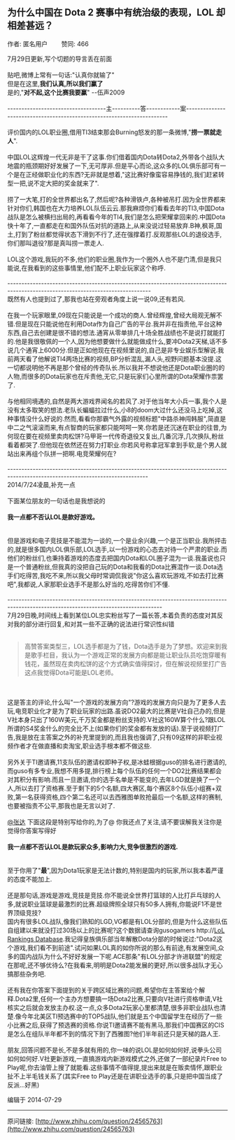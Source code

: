 ## 为什么中国在 Dota 2 赛事中有统治级的表现，LOL 却相差甚远？

作者: 匿名用户&nbsp;&nbsp;&nbsp;&nbsp;&nbsp;&nbsp;&nbsp;&nbsp;赞同: 466


7月29日更新,写个切题的导言丢在前面<br><br>贴吧,微博上常有一句话:"认真你就输了"<br>但是在这里,<b>我们认真,所以我们赢了</b><br>是的,"<b>对不起,这个比赛我要赢</b>" --伍声2009<br><br>-----------------------------------主----------答------------案-----------------------------------------------------------------------<br><br>评价国内的LOL职业圈,借用TI3结束那会Burning怒发的那一条微博,"<b>捞一票就走人</b>".<br><br>中国LOL这辉煌一代无非是干了这事.你们借着国内Dota转Dota2,外带各个战队大地震的瓶颈期好好发展了一下,无可厚非.但是平心而论,这众多的LOL俱乐部可有一个是在正经做职业化的东西?无非就是想着,"这比赛好像蛮容易挣钱的,我们赶紧转型一把,说不定大把的奖金就来了".<br><br>捞了一大笔,打的全世界都出名了,然后呢?各种滑铁卢,各种被吊打.因为全世界都来针对你们,韩国也在大力培养LOL队伍云云.那我麻烦你们看看去年的TI3,中国Dota战队是怎么被横扫出局的,再看看今年的TI4,我们是怎么把荣耀拿回来的.中国Dota快十年了,一直都走在和国外队伍对抗的道路上,从来没说过轻易放弃.B神,枫哥,国土,打到了粉丝都觉得状态下滑到不行了,还在强撑着打.反观那些LOL的退役选手,你们那叫退役?那是真叫捞一票走人.<br><br>LOL这个游戏,我玩的不多,他们的职业圈,我作为一个圈外人也不是门清,但是我只能说,在我看到的这些事情里,他们配不上职业玩家这个称呼.<br><br>---------------------------------------------------------------------------------------------------------------------------------<br>既然有人也提到过了,那我也站在旁观者角度上说一说09,还有若风.<br><br>在我一个玩家眼里,09现在只能说是一个成功的商人.曾经辉煌,曾经大局观无解不错.但是现在只能说他在利用Dota作为自己广告的平台.我并非在指责他,平台这种东西,自己去创建是很不错的想法.通宵从零单排几十场全胜战绩也不是说打就能打的.他是我很敬佩的一个人,因为他想要做什么就能做成什么,要冲Dota2天梯,话不多说几个通宵上6000分.但是正如他现在在视频里说的,自己是非专业娱乐型解说.我前两天看了他解说TI4两场比赛的视频,BP分析混乱,漏人头,视野问题基本没提.这一切都说明他不再是那个曾经的传奇队长.所以我并不想说他还是Dota职业圈的的人物,而很多的Dota玩家也在斥责他,无它,只是玩家们心里所谓的Dota荣耀作祟罢了.<br><br>与他相同境遇的,自然是两大游戏界闻名的若风了.对于他当年大小兵一事,我个人是没有太多取笑的想法.老队长蝙蝠拉过什么,小8的doom大过什么还没马上吃掉,这种事情没什么好说的.然而,看看你那霸气外露的视频标题"中路杀神闯韩服",简直是中二之气滚滚而来,有点智商的玩家都只能呵呵一笑.你若是还沉迷在职业的往昔,为何现在要在视频里卖肉松饼?马甲哥一代传奇退役又复出,几番沉浮,几次换队,粉丝看着都哭了.但他现在依然还在努力打职业.你若风号称拿冠军拿到手软,是个男人就站出来再组个队拼一把啊.电竞荣耀何在?<br><br>--------------------------------------------------------------------------------------------------------------------------------<br>2014/7/24凌晨,补充一点<br><br>下面某位朋友的一句话也是我想说的<br><br><b>我一点都不否认LOL是款好游戏。</b><br><br><br>但是游戏和电子竞技是不能混为一谈的,一个是业余兴趣,一个是正当职业.我所抨击的,就是很多国内LOL俱乐部,LOL选手,以一份游戏的心态去对待一个严肃的职业.而他们的粉丝们,也秉持着游戏的态度去把国内Dota和LOL圈子混为一谈.我虽说也只是一个普通粉丝,但我真的没把自己玩的Dota和我看的Dota比赛混作一谈.Dota选手们吃得苦,我吃不来,所以我父母时常调侃我说"你这么喜欢玩游戏,不如去打比赛吧",我都说,人家那职业选手不是那么好当的,吃得苦你们不懂.<br><br>-------------------------------------------------------------------------------------------------------------------------------------<br>7月29日晚,时间线上看到某位LOL忠实粉丝写了一篇长答,本着负责的态度对其反对我的部分进行回复,和对其一些不正确的说法进行常识性纠错<br><br><blockquote>高赞答案类型三，LOL选手都是为了钱，Dota选手是为了梦想。欢迎来到我是歌手栏目，我认为一个游戏正常的发展方向都是能让职业队员吃饱穿暖有钱花，虽然现在卖肉松饼的这个方式确实值得探讨，但在解说视频里打广告这点我觉得Dota可能是LOL老师。<br></blockquote><br><br>这是答主的评论,什么叫"一个游戏的发展方向"?游戏的发展方向只是为了更多人去玩,电竞职业化才是为了职业玩家的出路.虽说DO2最大的比赛是V社自己办的,但是V社本身只出了160W美元,千万奖金都是粉丝支持的.V社这160W算个什么?跟LOL所谓的S4奖金什么的完全比不上(如果你们的奖金都有发放的话).至于说视频打广告,我是放在主答案之外的补充里提到的,而且我也强调了,只有09这样的非职业视频作者才在做直播和卖淘宝,职业选手根本都不做这些.<br><br>另外关于TI邀请赛,11支队伍的邀请权即种子权,是冰蛙根据guso的排名进行邀请的,而guso有多专业,我想不用多提,排行榜上每个队伍的任何一个DO2比赛结果都会对其积分有影响.而且一旦邀请,你的选手名单是不能变的,去年LGD就是换了一个人,所以去打了资格赛.至于剩下的5个名额,四大赛区,每个赛区8个队伍小组赛+双败,第一名获得资格,四个第二名还可以去西雅图单败抢最后一个名额,这样的赛制,也要被指责不公平,那我也是无言以对了.<br><br><a data-hash="dde643f48829a98fc9347209c9dff687" href="http://www.zhihu.com/people/dde643f48829a98fc9347209c9dff687" class="member_mention" data-editable="true" data-title="@张达" data-tip="p$b$dde643f48829a98fc9347209c9dff687">@张达</a> 下面这段是特别写给你的,为了@ 你我还点了关注,请不要误解我关注你是觉得你答案写得好<br><br><b>我一点都不否认LOL是款玩家众多,影响力大,竞争很激烈的游戏.</b><br><br><br>至于你用了"<b>最</b>",因为Dota1玩家是无法计数的,特别是国内的玩家,所以我本着严谨的态度不能加上.<br><br>还是那句话,游戏是游戏,竞技是竞技.你不能说全世界打篮球的人比打乒乓球的人多,就说职业篮球是最激烈的比赛.超级牌照全球只有50多人拥有,你能说F1不是世界顶级竞技?<br>国内有很多LOL战队,像我们熟知的LGD,VG都是有LOL分部的,但是为什么这些队伍自组建以来就没打过30场以上的比赛呢?这个数据请查询gusogamers http://<a href="http://www.gosugamers.net/lol/rankings#team" class=" wrap external" target="_blank" rel="nofollow noreferrer">LoL Rankings Database<i class="icon-external"></i></a>.我记得皇族俱乐部当年解散Dota分部的时候说过:"Dota2这个游戏,我们看不到前途".试问如果LOL真的如你所说的那么有前途,有发展空间,众多的国内战队为什么不好好发展一下呢.ACE那条"有LOL分部才许进联盟"的规定在那呢,还不够优待么?在我看来,明明是Dota2能发展的更好,所以很多战队才无心搞那些杂务吧.<br><br>还有我在你答案下面提到的关于跨区域比赛的问题,希望你在主答案给个解释.Dota2里,任何一个主办方想要搞一场Dota2比赛,只要向V社进行资格申请,V社核实之后就会发放主办权.这一点,众多Dota2玩家心里都清楚,很多非职业战队也清楚.像今年北美区TI预选赛中的TOP5战队,他们就是五个中国留学生在经历了一些小比赛之后,获得了预选赛的资格.你说TI邀请赛不能有黑马,那我们中国赛区的CIS是怎么在组队半年都不到的情况下到了西雅图?他们半年前还只是天梯的路人王.<br><br>朋友,回答问题不是长,不是多就有用的,你一味的说LOL是如何如何好,说拳头公司如何如何好.V社更新游戏,一直搞游戏内新游戏模式之外,还做了一部纪录片Free to Play呢,你去油管上搜了就能看.这些事情不值得提,提出来就是在贩卖情怀,跟职业扯不上半毛钱关系了(其实Free to Play还是在讲职业选手的事,只是把中国当成了反派...好黑)



编辑于 2014-07-29



---
原问链接: [http://www.zhihu.com/question/24565763](http://www.zhihu.com/question/24565763)
